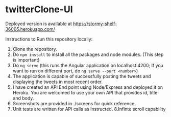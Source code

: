 # twitterClone-UI
Deployed version is available at https://stormy-shelf-36005.herokuapp.com/

Instructions to Run this repository locally:
1. Clone the repository.
2. Do `npm install` to install all the packages and node modules. (This step is important)
3. Do `ng serve` (this runs the Angular application on localhost:4200; If you want to run on different port, do `ng serve --port <number>`)
4. The application is capable of successfully posting the tweets and displaying the tweets in most recent order.
5. I have created an API End point using Node/Express and deployed it on Heroku. You are welcomed to use your own API that provides id, title and body.
6. Screenshots are provided in ./screens for quick reference.
7. Unit tests are written for API calls as instructed.
8.Infinte scroll capability 


